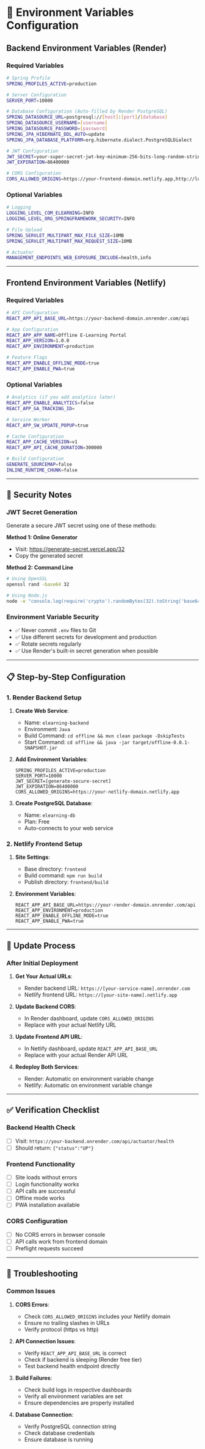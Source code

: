 # 🔧 Environment Variables Configuration

## Backend Environment Variables (Render)

### Required Variables
```bash
# Spring Profile
SPRING_PROFILES_ACTIVE=production

# Server Configuration
SERVER_PORT=10000

# Database Configuration (Auto-filled by Render PostgreSQL)
SPRING_DATASOURCE_URL=postgresql://[host]:[port]/[database]
SPRING_DATASOURCE_USERNAME=[username]
SPRING_DATASOURCE_PASSWORD=[password]
SPRING_JPA_HIBERNATE_DDL_AUTO=update
SPRING_JPA_DATABASE_PLATFORM=org.hibernate.dialect.PostgreSQLDialect

# JWT Configuration
JWT_SECRET=your-super-secret-jwt-key-minimum-256-bits-long-random-string
JWT_EXPIRATION=86400000

# CORS Configuration
CORS_ALLOWED_ORIGINS=https://your-frontend-domain.netlify.app,http://localhost:3000
```

### Optional Variables
```bash
# Logging
LOGGING_LEVEL_COM_ELEARNING=INFO
LOGGING_LEVEL_ORG_SPRINGFRAMEWORK_SECURITY=INFO

# File Upload
SPRING_SERVLET_MULTIPART_MAX_FILE_SIZE=10MB
SPRING_SERVLET_MULTIPART_MAX_REQUEST_SIZE=10MB

# Actuator
MANAGEMENT_ENDPOINTS_WEB_EXPOSURE_INCLUDE=health,info
```

---

## Frontend Environment Variables (Netlify)

### Required Variables
```bash
# API Configuration
REACT_APP_API_BASE_URL=https://your-backend-domain.onrender.com/api

# App Configuration
REACT_APP_APP_NAME=Offline E-Learning Portal
REACT_APP_VERSION=1.0.0
REACT_APP_ENVIRONMENT=production

# Feature Flags
REACT_APP_ENABLE_OFFLINE_MODE=true
REACT_APP_ENABLE_PWA=true
```

### Optional Variables
```bash
# Analytics (if you add analytics later)
REACT_APP_ENABLE_ANALYTICS=false
REACT_APP_GA_TRACKING_ID=

# Service Worker
REACT_APP_SW_UPDATE_POPUP=true

# Cache Configuration
REACT_APP_CACHE_VERSION=v1
REACT_APP_API_CACHE_DURATION=300000

# Build Configuration
GENERATE_SOURCEMAP=false
INLINE_RUNTIME_CHUNK=false
```

---

## 🔐 Security Notes

### JWT Secret Generation
Generate a secure JWT secret using one of these methods:

**Method 1: Online Generator**
- Visit: https://generate-secret.vercel.app/32
- Copy the generated secret

**Method 2: Command Line**
```bash
# Using OpenSSL
openssl rand -base64 32

# Using Node.js
node -e "console.log(require('crypto').randomBytes(32).toString('base64'))"
```

### Environment Variable Security
- ✅ Never commit `.env` files to Git
- ✅ Use different secrets for development and production
- ✅ Rotate secrets regularly
- ✅ Use Render's built-in secret generation when possible

---

## 📋 Step-by-Step Configuration

### 1. Render Backend Setup

1. **Create Web Service**:
   - Name: `elearning-backend`
   - Environment: `Java`
   - Build Command: `cd offline && mvn clean package -DskipTests`
   - Start Command: `cd offline && java -jar target/offline-0.0.1-SNAPSHOT.jar`

2. **Add Environment Variables**:
   ```
   SPRING_PROFILES_ACTIVE=production
   SERVER_PORT=10000
   JWT_SECRET=[generate-secure-secret]
   JWT_EXPIRATION=86400000
   CORS_ALLOWED_ORIGINS=https://your-netlify-domain.netlify.app
   ```

3. **Create PostgreSQL Database**:
   - Name: `elearning-db`
   - Plan: Free
   - Auto-connects to your web service

### 2. Netlify Frontend Setup

1. **Site Settings**:
   - Base directory: `frontend`
   - Build command: `npm run build`
   - Publish directory: `frontend/build`

2. **Environment Variables**:
   ```
   REACT_APP_API_BASE_URL=https://your-render-domain.onrender.com/api
   REACT_APP_ENVIRONMENT=production
   REACT_APP_ENABLE_OFFLINE_MODE=true
   REACT_APP_ENABLE_PWA=true
   ```

---

## 🔄 Update Process

### After Initial Deployment

1. **Get Your Actual URLs**:
   - Render backend URL: `https://[your-service-name].onrender.com`
   - Netlify frontend URL: `https://[your-site-name].netlify.app`

2. **Update Backend CORS**:
   - In Render dashboard, update `CORS_ALLOWED_ORIGINS`
   - Replace with your actual Netlify URL

3. **Update Frontend API URL**:
   - In Netlify dashboard, update `REACT_APP_API_BASE_URL`
   - Replace with your actual Render API URL

4. **Redeploy Both Services**:
   - Render: Automatic on environment variable change
   - Netlify: Automatic on environment variable change

---

## ✅ Verification Checklist

### Backend Health Check
- [ ] Visit: `https://your-backend.onrender.com/api/actuator/health`
- [ ] Should return: `{"status":"UP"}`

### Frontend Functionality
- [ ] Site loads without errors
- [ ] Login functionality works
- [ ] API calls are successful
- [ ] Offline mode works
- [ ] PWA installation available

### CORS Configuration
- [ ] No CORS errors in browser console
- [ ] API calls work from frontend domain
- [ ] Preflight requests succeed

---

## 🚨 Troubleshooting

### Common Issues

1. **CORS Errors**:
   - Check `CORS_ALLOWED_ORIGINS` includes your Netlify domain
   - Ensure no trailing slashes in URLs
   - Verify protocol (https vs http)

2. **API Connection Issues**:
   - Verify `REACT_APP_API_BASE_URL` is correct
   - Check if backend is sleeping (Render free tier)
   - Test backend health endpoint directly

3. **Build Failures**:
   - Check build logs in respective dashboards
   - Verify all environment variables are set
   - Ensure dependencies are properly installed

4. **Database Connection**:
   - Verify PostgreSQL connection string
   - Check database credentials
   - Ensure database is running
